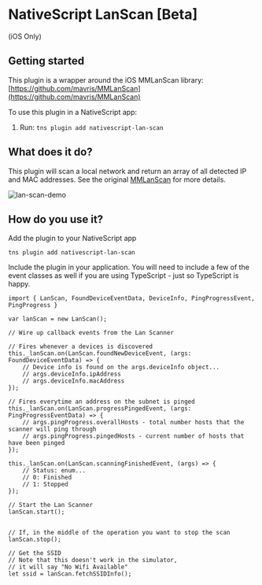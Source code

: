 # NativeScript LanScan [Beta]
(iOS Only)
## Getting started
This plugin is a wrapper around the iOS MMLanScan library:
[https://github.com/mavris/MMLanScan](https://github.com/mavris/MMLanScan)

To use this plugin in a NativeScript app:

1. Run: `tns plugin add nativescript-lan-scan`

## What does it do?
This plugin will scan a local network and return an array of all detected IP and MAC addresses. See the original [MMLanScan](https://github.com/mavris/MMLanScan) for more details.

![lan-scan-demo](https://cloud.githubusercontent.com/assets/686963/22609186/d5020ff8-ea25-11e6-8b34-7636f3b01109.gif)

## How do you use it?

Add the plugin to your NativeScript app

```
tns plugin add nativescript-lan-scan
```

Include the plugin in your application. You will need to include a few of the event classes as well if you are using TypeScript - just so TypeScript is happy. 

```
import { LanScan, FoundDeviceEventData, DeviceInfo, PingProgressEvent, PingProgress }

var lanScan = new LanScan();

// Wire up callback events from the Lan Scanner

// Fires whenever a devices is discovered
this._lanScan.on(LanScan.foundNewDeviceEvent, (args: FoundDeviceEventData) => {
    // Device info is found on the args.deviceInfo object...
    // args.deviceInfo.ipAddress
    // args.deviceInfo.macAddress
});

// Fires everytime an address on the subnet is pinged
this._lanScan.on(LanScan.progressPingedEvent, (args: PingProgressEventData) => {
    // args.pingProgress.overallHosts - total number hosts that the scanner will ping through
    // args.pingProgress.pingedHosts - current number of hosts that have been pinged
});

this._lanScan.on(LanScan.scanningFinishedEvent, (args) => {
    // Status: enum...
    // 0: Finished
    // 1: Stopped
});

// Start the Lan Scanner
lanScan.start();


// If, in the middle of the operation you want to stop the scan
lanScan.stop();

// Get the SSID
// Note that this doesn't work in the simulator,
// it will say "No Wifi Available"
let ssid = lanScan.fetchSSIDInfo();

```

